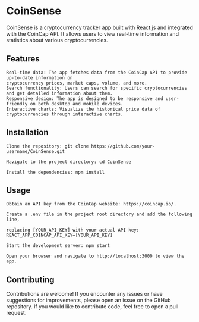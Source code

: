 # CoinSense

CoinSense is a cryptocurrency tracker app built with React.js and integrated with the CoinCap API. It allows users to view real-time information and statistics about various cryptocurrencies.

## Features

    Real-time data: The app fetches data from the CoinCap API to provide up-to-date information on
    cryptocurrency prices, market caps, volume, and more.
    Search functionality: Users can search for specific cryptocurrencies and get detailed information about them.
    Responsive design: The app is designed to be responsive and user-friendly on both desktop and mobile devices.
    Interactive charts: Visualize the historical price data of cryptocurrencies through interactive charts.

## Installation

    Clone the repository: git clone https://github.com/your-username/CoinSense.git
    
    Navigate to the project directory: cd CoinSense

    Install the dependencies: npm install



## Usage

    Obtain an API key from the CoinCap website: https://coincap.io/.
    
    Create a .env file in the project root directory and add the following line,
    
    replacing [YOUR_API_KEY] with your actual API key: REACT_APP_COINCAP_API_KEY=[YOUR_API_KEY]
    
    Start the development server: npm start
    
    Open your browser and navigate to http://localhost:3000 to view the app.

## Contributing

Contributions are welcome! If you encounter any issues or have suggestions for improvements, please open an issue on the GitHub repository.
If you would like to contribute code, feel free to open a pull request.

